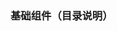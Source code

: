 ### 基础组件（目录说明）
<template>
  <div style="padding: 40px">
    <MyTable
      ref="myTable"
      :data="getDataFromApi"
      :columns="columns"
      :attachButtons="attachButtons"
    >
      <template #column-tags="{ record }">
        <a-tag v-for="tag in record.tags" :key="tag">
          {{ tag.toUpperCase() }}
        </a-tag>
      </template>
      <template #headerCell="{ column }">
        <template v-if="column.dataIndex === 'tags'">测试表头(列插槽)</template>
      </template>
    </MyTable>
  </div>
</template>

<script lang="jsx" setup>
import MyTable from "@/components/table/index.vue";
import { ref } from "vue";

import { getRemoteTableData, getRandomNumber } from "@/common/utils";
const myTable = ref(null);

const columns = [
  {
    title: "序号",
    dataIndex: "name",
    type: "serial",
  },
  {
    title: "姓名",
    dataIndex: "name",
  },
  {
    title: "年龄",
    dataIndex: "age",
  },
  {
    title: "性别",
    dataIndex: "sex",
  },
  {
    title: "士兵数量",
    dataIndex: "score",
    type: "number",
  },
  {
    title: "铁骑兵占比",
    dataIndex: "percent",
    type: "percent",
  },
  {
    title: "军费",
    dataIndex: "price",
    type: "money",
  },
  {
    title: "标签",
    dataIndex: "tags",
  },
  {
    title: "自定义渲染列",
    dataIndex: "custom",
    customRender: ({record}) => <div><a>{record.name} </a><span style="color: green">年龄：{record.age}</span></div>
  },
  {
    title: "操作",
    dataIndex: "operation",
    buttons: [
      {
        name: "查看",
        onclick: ({ record }) => {
          console.log("查看", record);
        },
        show: ({ record }) => record.name === "诸葛亮4",
      },
      {
        name: "编辑",
        onclick: ({ record }) => {
          console.log("编辑", record);
        },
      },
      {
        name: "删除",
        onclick: ({ record }) => {
          console.log("删除", record);
        },
        style: {
          color: "red",
        },
      },
    ],
    width: 180,
  },
];

const getDataFromApi = async () => {
  let getData = Array.from({ length: 10 }, (_, i) => i).map((x, i) => ({
    id: getRandomNumber(1, 10000000000000),
    name: `诸葛亮${i + 1}`,
    age: getRandomNumber(10, 100),
    sex: `男`,
    price: getRandomNumber(1000, 100000),
    percent: getRandomNumber(1, 100),
    score: getRandomNumber(100000, 1000000000),
    tags: ["OK", "YES"],
  }));
  return await getRemoteTableData([...getData]);
};

const attachButtons = ref([
  {
    name: "刷新",
    onclick: () => myTable.value.refresh(true)
  },
  {
    name: "批量删除",
    onclick: ({selectedRowKeys}) => {console.log('selectedRowKeys', selectedRowKeys)},
    props: {
      type: 'primary',
      danger: true,
      disabled: (selectedRowKeys) => !selectedRowKeys.length
    }
  },
   {
    name: "导出Excel",
    onclick: () => {console.log('导出文件')},
    props: {
      type: 'primary',
    },
  }
])
</script>
